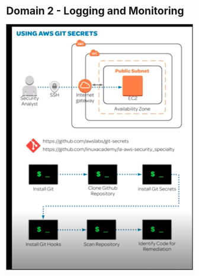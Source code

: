 # Domain 2 - Logging and Monitoring
![stack Overflow](https://github.com/uashraf1981/AWS/blob/master/Security/gitsecrets.png)
